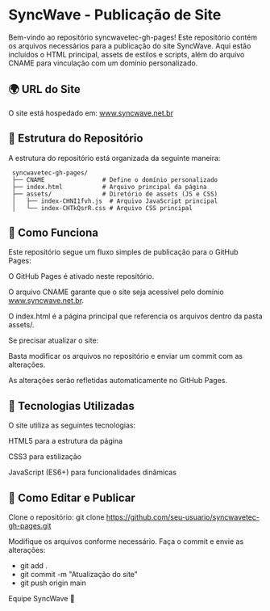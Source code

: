 # SyncWave - Publicação de Site

Bem-vindo ao repositório syncwavetec-gh-pages! Este repositório contém os arquivos necessários para a publicação do site SyncWave. Aqui estão incluídos o HTML principal, assets de estilos e scripts, além do arquivo CNAME para vinculação com um domínio personalizado.

## 🌍 URL do Site

O site está hospedado em: www.syncwave.net.br


## 📂 Estrutura do Repositório

A estrutura do repositório está organizada da seguinte maneira:
```
 syncwavetec-gh-pages/
 ├── CNAME                # Define o domínio personalizado
 ├── index.html           # Arquivo principal da página
 ├── assets/              # Diretório de assets (JS e CSS)
 │   ├── index-CHNI1fvh.js  # Arquivo JavaScript principal
 │   └── index-CHTkQsrR.css # Arquivo CSS principal

```

##  🚀 Como Funciona

Este repositório segue um fluxo simples de publicação para o GitHub Pages:

O GitHub Pages é ativado neste repositório.

O arquivo CNAME garante que o site seja acessível pelo domínio www.syncwave.net.br.

O index.html é a página principal que referencia os arquivos dentro da pasta assets/.

Se precisar atualizar o site:

Basta modificar os arquivos no repositório e enviar um commit com as alterações.

As alterações serão refletidas automaticamente no GitHub Pages.

## 🎨 Tecnologias Utilizadas

O site utiliza as seguintes tecnologias:

HTML5 para a estrutura da página

CSS3 para estilização

JavaScript (ES6+) para funcionalidades dinâmicas

## 🔧 Como Editar e Publicar

Clone o repositório:
git clone https://github.com/seu-usuario/syncwavetec-gh-pages.git

Modifique os arquivos conforme necessário.
Faça o commit e envie as alterações:
 - git add .
 - git commit -m "Atualização do site"
 - git push origin main


Equipe SyncWave 🌊
